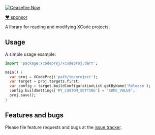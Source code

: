 [![Ceasefire Now](https://badge.techforpalestine.org/default)](https://techforpalestine.org/learn-more)


[:heart: sponsor](https://github.com/sponsors/rbellens)



A library for reading and modifying XCode projects.



## Usage

A simple usage example:

```dart
import 'package:xcodeproj/xcodeproj.dart';

main() {
  var proj = XCodeProj('path/to/project');
  var target = proj.targets.first;
  var config = target.buildConfigurationList.getByName('Release');
  config.buildSettings['MY_CUSTOM_SETTING'] = 'SOME_VALUE';
  proj.save();
}
```

## Features and bugs

Please file feature requests and bugs at the [issue tracker][tracker].

[tracker]: https://github.com/appsup-dart/xcodeproj
